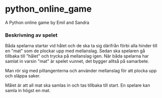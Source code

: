 # python_online_game
A Python online game by Emil and Sandra

### Beskrivning av spelet

Båda spelarna startar vid hålet och de ska ta sig därifrån förbi alla hinder till en "mat" som de plockar upp med mellanslag. Sedan ska spelaren gå tillbaka till "hålet" och trycka på mellanslag igen. När båda spelarna har samlat in varsin "mat" är spelet vunnet, det bygger alltså på samarbete.

Man rör sig med piltangenterna och använder mellanslag för att plocka upp och släppa saker.

Målet är att all mat ska samlas in och tas tillbaka till start. En spelare kan samla in högst en mat.